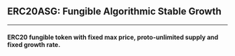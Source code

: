## ERC20ASG: Fungible Algorithmic Stable Growth
____
#### ERC20 fungible token with fixed max price, proto-unlimited supply and fixed growth rate.